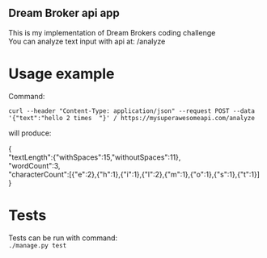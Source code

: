 ## Dream Broker api app
This is my implementation of Dream Brokers coding challenge  
You can analyze text input with api at: /analyze

# Usage example
Command:  

`curl --header "Content-Type: application/json" --request POST
--data '{"text":"hello 2 times  "}' / https://mysuperawesomeapi.com/analyze`  

will produce:  

{  
            "textLength":{"withSpaces":15,"withoutSpaces":11},  
            "wordCount":3,  
            "characterCount":[{"e":2},{"h":1},{"i":1},{"l":2},{"m":1},{"o":1},{"s":1},{"t":1}]  
}

# Tests
Tests can be run with command:  
`./manage.py test`

